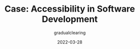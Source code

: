 ---
author: gradualclearing
date: 2022-03-28
permalink: false
publisher: acm_ethics
tags:
  - accessibility
  - development
  - meta
target_url: https://ethics.acm.org/code-of-ethics/using-the-code/case-accessibility-in-software-development/
title: "Case: Accessibility in Software Development"
---